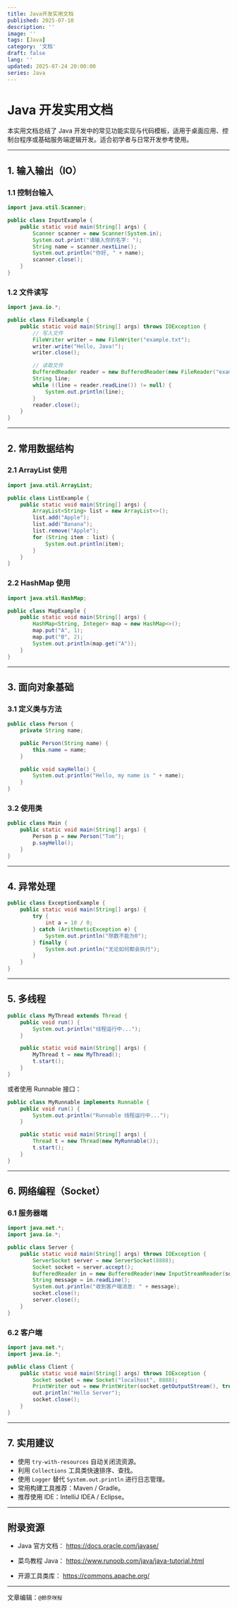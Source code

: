 ```yaml
---
title: Java开发实用文档
published: 2025-07-10
description: ''
image: ''
tags: [Java]
category: '文档'
draft: false 
lang: ''
updated: 2025-07-24 20:00:00
series: Java
---
```


# Java 开发实用文档

本实用文档总结了 Java 开发中的常见功能实现与代码模板，适用于桌面应用、控制台程序或基础服务端逻辑开发。适合初学者与日常开发参考使用。

---

## 1. 输入输出（IO）

### 1.1 控制台输入

```java
import java.util.Scanner;

public class InputExample {
    public static void main(String[] args) {
        Scanner scanner = new Scanner(System.in);
        System.out.print("请输入你的名字: ");
        String name = scanner.nextLine();
        System.out.println("你好, " + name);
        scanner.close();
    }
}
```

### 1.2 文件读写

```java
import java.io.*;

public class FileExample {
    public static void main(String[] args) throws IOException {
        // 写入文件
        FileWriter writer = new FileWriter("example.txt");
        writer.write("Hello, Java!");
        writer.close();

        // 读取文件
        BufferedReader reader = new BufferedReader(new FileReader("example.txt"));
        String line;
        while ((line = reader.readLine()) != null) {
            System.out.println(line);
        }
        reader.close();
    }
}
```

---

## 2. 常用数据结构

### 2.1 ArrayList 使用

```java
import java.util.ArrayList;

public class ListExample {
    public static void main(String[] args) {
        ArrayList<String> list = new ArrayList<>();
        list.add("Apple");
        list.add("Banana");
        list.remove("Apple");
        for (String item : list) {
            System.out.println(item);
        }
    }
}
```

### 2.2 HashMap 使用

```java
import java.util.HashMap;

public class MapExample {
    public static void main(String[] args) {
        HashMap<String, Integer> map = new HashMap<>();
        map.put("A", 1);
        map.put("B", 2);
        System.out.println(map.get("A"));
    }
}
```

---

## 3. 面向对象基础

### 3.1 定义类与方法

```java
public class Person {
    private String name;

    public Person(String name) {
        this.name = name;
    }

    public void sayHello() {
        System.out.println("Hello, my name is " + name);
    }
}
```

### 3.2 使用类

```java
public class Main {
    public static void main(String[] args) {
        Person p = new Person("Tom");
        p.sayHello();
    }
}
```

---

## 4. 异常处理

```java
public class ExceptionExample {
    public static void main(String[] args) {
        try {
            int a = 10 / 0;
        } catch (ArithmeticException e) {
            System.out.println("除数不能为0");
        } finally {
            System.out.println("无论如何都会执行");
        }
    }
}
```

---

## 5. 多线程

```java
public class MyThread extends Thread {
    public void run() {
        System.out.println("线程运行中...");
    }

    public static void main(String[] args) {
        MyThread t = new MyThread();
        t.start();
    }
}
```

或者使用 Runnable 接口：

```java
public class MyRunnable implements Runnable {
    public void run() {
        System.out.println("Runnable 线程运行中...");
    }

    public static void main(String[] args) {
        Thread t = new Thread(new MyRunnable());
        t.start();
    }
}
```

---

## 6. 网络编程（Socket）

### 6.1 服务器端

```java
import java.net.*;
import java.io.*;

public class Server {
    public static void main(String[] args) throws IOException {
        ServerSocket server = new ServerSocket(8888);
        Socket socket = server.accept();
        BufferedReader in = new BufferedReader(new InputStreamReader(socket.getInputStream()));
        String message = in.readLine();
        System.out.println("收到客户端消息: " + message);
        socket.close();
        server.close();
    }
}
```

### 6.2 客户端

```java
import java.net.*;
import java.io.*;

public class Client {
    public static void main(String[] args) throws IOException {
        Socket socket = new Socket("localhost", 8888);
        PrintWriter out = new PrintWriter(socket.getOutputStream(), true);
        out.println("Hello Server");
        socket.close();
    }
}
```

---

## 7. 实用建议

- 使用 `try-with-resources` 自动关闭流资源。
- 利用 `Collections` 工具类快速排序、查找。
- 使用 `Logger` 替代 `System.out.println` 进行日志管理。
- 常用构建工具推荐：Maven / Gradle。
- 推荐使用 IDE：IntelliJ IDEA / Eclipse。

---

## 附录资源

- Java 官方文档：
https://docs.oracle.com/javase/

- 菜鸟教程 Java：
https://www.runoob.com/java/java-tutorial.html

- 开源工具类库：
https://commons.apache.org/

---

文章编辑：`@鈴奈咲桜`